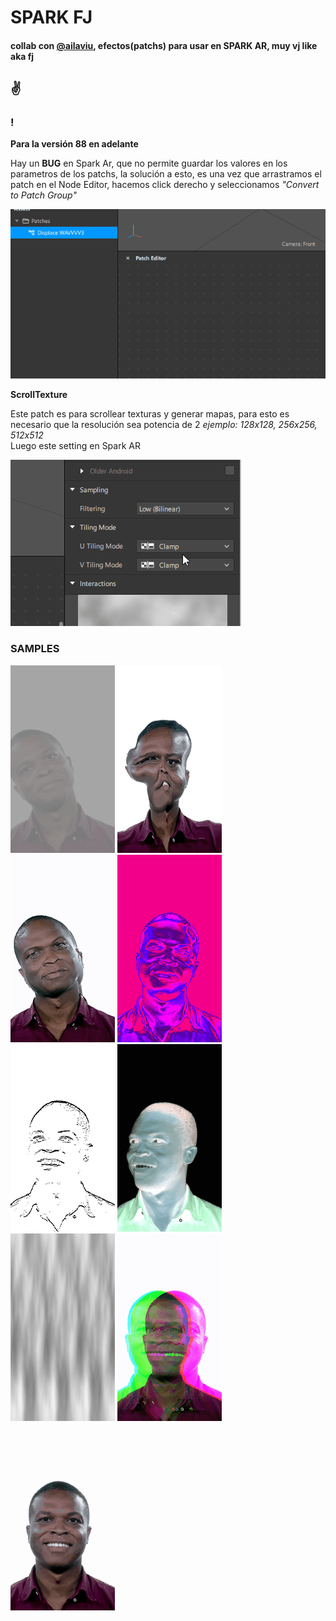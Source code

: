 # SPARK FJ 
#### collab con [@ailaviu](https://instagram.com/ailaviu), efectos(patchs) para usar en SPARK AR, muy vj like aka fj
## ✌️

### !

**Para la versión 88 en adelante**
 
Hay un **BUG** en Spark Ar, que no permite guardar los valores en los parametros de los patchs, la solución a esto, es una vez que arrastramos el patch en el Node Editor, hacemos click derecho y seleccionamos *"Convert to Patch Group"*

![alt text](img/bug.gif)  

**ScrollTexture**

Este patch es para scrollear texturas y generar mapas, para esto es necesario que la resolución sea potencia de 2 *ejemplo: 128x128, 256x256, 512x512*   
Luego este setting en Spark AR

![alt text](img/scroll.gif)


### SAMPLES

![alt text](img/bc.gif)
![alt text](img/displacew.gif)
![alt text](img/displacexy.gif)
![alt text](img/duo.gif)
![alt text](img/edge.gif)
![alt text](img/inv.gif)
![alt text](img/map.gif)
![alt text](img/rgb.gif)
![alt text](img/trans.gif)

